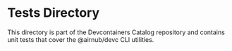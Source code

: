 #   Tests   Directory

This directory is part of the Devcontainers Catalog repository and contains unit tests that cover the @airnub/devc CLI utilities.

